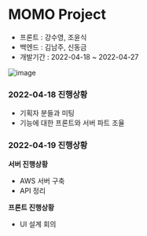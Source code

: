 
# MOMO Project
* 프론트 : 강수영, 조윤식
* 백엔드 : 김남주, 신동금
* 개발기간 : 2022-04-18 ~ 2022-04-27

![image](https://user-images.githubusercontent.com/73453283/164159577-6fe902f8-7b33-4177-98d0-7bc8ca8a8b6d.png)

### 2022-04-18 진행상황
* 기획자 분들과 미팅 
* 기능에 대한 프론트와 서버 파트 조율

### 2022-04-19 진행상황
**서버 진행상황**
* AWS 서버 구축
* API 정리

**프론트 진행상황**
* UI 설계 회의

